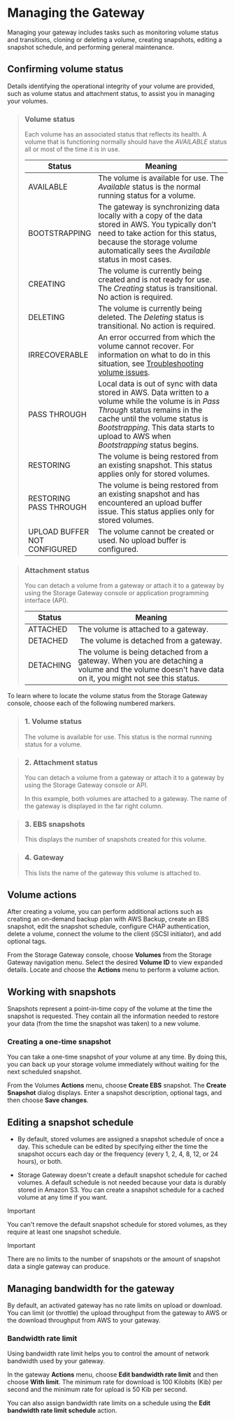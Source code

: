 # Managing the Gateway

Managing your gateway includes tasks such as monitoring volume status and transitions, cloning or  deleting a volume, creating snapshots, editing a snapshot schedule, and performing general maintenance.

## Confirming volume status

Details identifying the operational integrity of your volume are provided, such as volume status and attachment status, to assist you in managing your volumes.

> ### Volume status
>
> Each volume has an associated status that reflects its health. A volume that is functioning normally should have the *AVAILABLE* status all or most of the time it is in use.
>
> <table><thead><tr><th style="width:28.2633%;"><span style="font-size:17px;">Status</span><br></th><th style="width:71.632%;"><span style="font-size:17px;">Meaning</span><br></th></tr></thead><tbody><tr><td style="width:28.2633%;"><span style="font-size:17px;">AVAILABLE</span><br></td><td style="width:71.632%;"><span style="font-size:17px;">The volume is available for use. The <em>Available&nbsp;</em>status is the normal running status for a volume.</span><br></td></tr><tr><td style="width:28.2633%;"><span style="font-size:17px;">BOOTSTRAPPING</span><br></td><td style="width:71.632%;"><span style="font-size:17px;">The gateway is synchronizing data locally with a copy of the data stored in AWS. You typically don't need to take action for this status, because the storage volume automatically sees the <em>Available</em> status in most cases.</span><br></td></tr><tr><td style="width:28.2633%;"><span style="font-size:17px;">CREATING</span><br></td><td style="width:71.632%;"><span style="font-size:17px;">The volume is currently being created and is not ready for use. The <em>Creating</em> status is transitional. No action is required.</span><br></td></tr><tr><td style="width:28.2633%;"><span style="font-size:17px;">DELETING</span><br></td><td style="width:71.632%;"><span style="font-size:17px;">The volume is currently being deleted. The <em>Deleting&nbsp;</em>status is transitional. No action is required.</span><br></td></tr><tr><td style="width:28.2633%;"><span style="font-size:17px;">IRRECOVERABLE</span><br></td><td style="width:71.632%;"><span style="font-size:17px;">An error occurred from which the volume cannot recover. For information on what to do in this situation, see </span><a href="https://docs.aws.amazon.com/storagegateway/latest/vgw/troubleshoot-volume-issues.html" rel="noopener noreferrer" target="_blank"><span style="font-size:17px;">Troubleshooting volume issues</span></a><span style="font-size:17px;">.</span><br></td></tr><tr><td style="width:28.2633%;"><span style="font-size:17px;">PASS THROUGH</span><br></td><td style="width:71.632%;"><span style="font-size:17px;">Local data is out of sync with data stored in AWS. Data written to a volume while the volume is in <em>Pass Through</em> status remains in the cache until the volume status is <em>Bootstrapping</em>. This data starts to upload to AWS when <em><em>Bootstrapping</em>&nbsp;</em>status begins.</span><br></td></tr><tr><td style="width:28.2633%;"><span style="font-size:17px;">RESTORING</span><br></td><td style="width:71.632%;"><span style="font-size:17px;">The volume is being restored from an existing snapshot. This status applies only for stored volumes.</span><br></td></tr><tr><td style="width:28.2633%;"><span style="font-size:17px;">RESTORING PASS THROUGH</span><br></td><td style="width:71.632%;"><span style="font-size:17px;">The volume is being restored from an existing snapshot and has encountered an upload buffer issue. This status applies only for stored volumes.</span><br></td></tr><tr><td style="width:28.2633%;"><span style="font-size:17px;">UPLOAD BUFFER NOT CONFIGURED</span><br></td><td style="width:71.632%;"><span style="font-size:17px;">The volume cannot be created or used. No upload buffer is configured.</span><br></td></tr></tbody></table>

> ### Attachment status
>
> You can detach a volume from a gateway or attach it to a gateway by using the Storage Gateway console or application programming interface (API).
>
> <table><thead><tr><th style="width:23.4076%;"><span style="font-size:17px;">Status</span><br></th><th style="width:76.4877%;"><span style="font-size:17px;">Meaning</span><br></th></tr></thead><tbody><tr><td style="width:23.4076%;"><span style="font-size:17px;">ATTACHED</span><br></td><td style="width:76.4877%;"><span style="font-size:17px;">The volume is attached to a gateway.</span><br></td></tr><tr><td style="width:23.4076%;"><span style="font-size:17px;">DETACHED</span><br></td><td style="width:76.4877%;">&nbsp;<span style="font-size:17px;">The volume is detached from a gateway.</span><br></td></tr><tr><td style="width:23.4076%;"><span style="font-size:17px;">DETACHING</span><br></td><td style="width:76.4877%;"><span style="font-size:17px;">The volume is being detached from a gateway. When you are detaching a volume and the volume doesn't have data on it, you might not see this status.</span></td></tr></tbody></table>

To learn where to locate the volume status from the Storage Gateway console, choose each of the following numbered markers.

> ### 1. Volume status
>
> The volume is available for use. This status is the normal running status for a volume.

> ### 2. Attachment status
>
> You can detach a volume from a gateway or attach it to a gateway by using the Storage Gateway console or API.
>
> In this example, both volumes are attached to a gateway. The name of the gateway is displayed in the far right column.

> ### 3. EBS snapshots
>
> This displays the number of snapshots created for this volume.

> ### 4. Gateway
>
> This lists the name of the gateway this volume is attached to.

## Volume actions

After creating a volume, you can perform additional actions such as creating an on-demand backup plan with AWS Backup, create an EBS snapshot, edit the snapshot schedule, configure CHAP authentication, delete a volume, connect the volume to the client (iSCSI initiator), and add optional tags.

From the Storage Gateway console, choose **Volumes** from the Storage Gateway navigation menu. Select the desired **Volume ID** to view expanded details. Locate and choose the **Actions** menu to perform a volume action.

## Working with snapshots

Snapshots represent a point-in-time copy of the volume at the time the snapshot is requested. They contain all the information needed to restore your data (from the time the snapshot was taken) to a new volume.

### Creating a one-time snapshot

You can take a one-time snapshot of your volume at any time. By doing this, you can back up your storage volume immediately without waiting for the next scheduled snapshot. 

From the Volumes **Actions** menu, choose **Create EBS** snapshot. The **Create Snapshot** dialog displays. Enter a snapshot description, optional tags, and then choose **Save changes**.

## Editing a snapshot schedule

* By default, stored volumes are assigned a snapshot schedule of once a day. This schedule can be edited by specifying either the time the snapshot occurs each day or the frequency (every 1, 2, 4, 8, 12, or 24 hours), or both. 

* Storage Gateway doesn't create a default snapshot schedule for cached volumes. A default schedule is not needed because your data is durably stored in Amazon S3. You can create a snapshot schedule for a cached volume at any time if you want.

>[!IMPORTANT]
>
> You can't remove the default snapshot schedule for stored volumes, as they require at least one snapshot schedule.

>[!IMPORTANT]
>
> There are no limits to the number of snapshots or the amount of snapshot data a single gateway can produce.

## Managing bandwidth for the gateway

By default, an activated gateway has no rate limits on upload or download. You can limit (or throttle) the upload throughput from the gateway to AWS or the download throughput from AWS to your gateway.

### Bandwidth rate limit

Using bandwidth rate limit helps you to control the amount of network bandwidth used by your gateway.

In the gateway **Actions** menu, choose **Edit bandwidth rate limit** and then choose **With limit**. The minimum rate for download is 100 Kilobits (Kib) per second and the minimum rate for upload is 50 Kib per second.

You can also assign bandwidth rate limits on a schedule using the **Edit bandwidth rate limit schedule** action.
